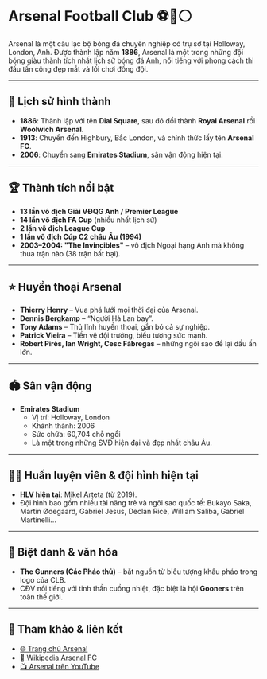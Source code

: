 # Arsenal Football Club ⚽🔴⚪

Arsenal là một câu lạc bộ bóng đá chuyên nghiệp có trụ sở tại Holloway, London, Anh. Được thành lập năm **1886**, Arsenal là một trong những đội bóng giàu thành tích nhất lịch sử bóng đá Anh, nổi tiếng với phong cách thi đấu tấn công đẹp mắt và lối chơi đồng đội.

---

## 📜 Lịch sử hình thành
- **1886**: Thành lập với tên **Dial Square**, sau đó đổi thành **Royal Arsenal** rồi **Woolwich Arsenal**.
- **1913**: Chuyển đến Highbury, Bắc London, và chính thức lấy tên **Arsenal FC**.
- **2006**: Chuyển sang **Emirates Stadium**, sân vận động hiện tại.

---

## 🏆 Thành tích nổi bật
- **13 lần vô địch Giải VĐQG Anh / Premier League**
- **14 lần vô địch FA Cup** (nhiều nhất lịch sử)
- **2 lần vô địch League Cup**
- **1 lần vô địch Cúp C2 châu Âu (1994)**
- **2003–2004: "The Invincibles"** – vô địch Ngoại hạng Anh mà không thua trận nào (38 trận bất bại).

---

## ⭐ Huyền thoại Arsenal
- **Thierry Henry** – Vua phá lưới mọi thời đại của Arsenal.
- **Dennis Bergkamp** – “Người Hà Lan bay”.
- **Tony Adams** – Thủ lĩnh huyền thoại, gắn bó cả sự nghiệp.
- **Patrick Vieira** – Tiền vệ đội trưởng, biểu tượng sức mạnh.
- **Robert Pirès, Ian Wright, Cesc Fàbregas** – những ngôi sao để lại dấu ấn lớn.

---

## 🏟️ Sân vận động
- **Emirates Stadium**  
  - Vị trí: Holloway, London  
  - Khánh thành: 2006  
  - Sức chứa: 60,704 chỗ ngồi  
  - Là một trong những SVĐ hiện đại và đẹp nhất châu Âu.

---

## 👨‍💼 Huấn luyện viên & đội hình hiện tại
- **HLV hiện tại**: Mikel Arteta (từ 2019).  
- Đội hình bao gồm nhiều tài năng trẻ và ngôi sao quốc tế: Bukayo Saka, Martin Ødegaard, Gabriel Jesus, Declan Rice, William Saliba, Gabriel Martinelli...

---

## 🎯 Biệt danh & văn hóa
- **The Gunners (Các Pháo thủ)** – bắt nguồn từ biểu tượng khẩu pháo trong logo của CLB.
- CĐV nổi tiếng với tinh thần cuồng nhiệt, đặc biệt là hội **Gooners** trên toàn thế giới.

---

## 🔗 Tham khảo & liên kết
- [🌐 Trang chủ Arsenal](https://www.arsenal.com)
- [📖 Wikipedia Arsenal FC](https://vi.wikipedia.org/wiki/Arsenal_F.C.)
- [📺 Arsenal trên YouTube](https://www.youtube.com/Arsenal)
